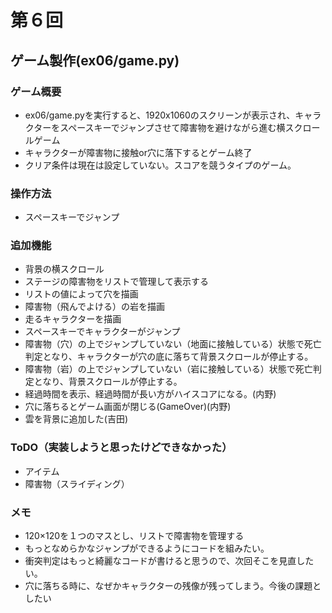 # 第６回
## ゲーム製作(ex06/game.py)
### ゲーム概要
- ex06/game.pyを実行すると、1920x1060のスクリーンが表示され、キャラクターをスペースキーでジャンプさせて障害物を避けながら進む横スクロールゲーム
- キャラクターが障害物に接触or穴に落下するとゲーム終了
- クリア条件は現在は設定していない。スコアを競うタイプのゲーム。
### 操作方法
- スペースキーでジャンプ
### 追加機能
- 背景の横スクロール
- ステージの障害物をリストで管理して表示する
- リストの値によって穴を描画
- 障害物（飛んでよける）の岩を描画
- 走るキャラクターを描画
- スペースキーでキャラクターがジャンプ
- 障害物（穴）の上でジャンプしていない（地面に接触している）状態で死亡判定となり、キャラクターが穴の底に落ちて背景スクロールが停止する。
- 障害物（岩）の上でジャンプしていない（岩に接触している）状態で死亡判定となり、背景スクロールが停止する。
- 経過時間を表示、経過時間が長い方がハイスコアになる。(内野)
- 穴に落ちるとゲーム画面が閉じる(GameOver)(内野)
- 雲を背景に追加した(吉田)
### ToDO（実装しようと思ったけどできなかった）
- アイテム
- 障害物（スライディング）
### メモ
- 120×120を１つのマスとし、リストで障害物を管理する
- もっとなめらかなジャンプができるようにコードを組みたい。
- 衝突判定はもっと綺麗なコードが書けると思うので、次回そこを見直したい。
- 穴に落ちる時に、なぜかキャラクターの残像が残ってしまう。今後の課題としたい
